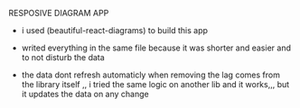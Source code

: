 RESPOSIVE DIAGRAM APP

- i used (beautiful-react-diagrams) to build this app

- writed everything in the same file because it was shorter and easier and to not disturb the data

- the data dont refresh automaticly when removing the lag comes from the library itself ,, i tried the same logic on another lib and it works,,, but it updates the data on any change


